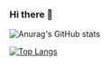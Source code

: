 ### Hi there 👋

<!--
**evanca/evanca** is a ✨ _special_ ✨ repository because its `README.md` (this file) appears on your GitHub profile.

Here are some ideas to get you started:

- 🔭 I’m currently working on ...
- 🌱 I’m currently learning ...
- 👯 I’m looking to collaborate on ...
- 🤔 I’m looking for help with ...
- 💬 Ask me about ...
- 📫 How to reach me: ...
- 😄 Pronouns: ...
- ⚡ Fun fact: ...
-->

![Anurag's GitHub stats](https://github-readme-stats.vercel.app/api?username=evanca&count_private=true&show_icons=true&hide=issues,contribs)

[![Top Langs](https://github-readme-stats.vercel.app/api/top-langs/?username=evanca&hide=jupyter%20notebook,html&layout=compact)](https://github.com/anuraghazra/github-readme-stats)


